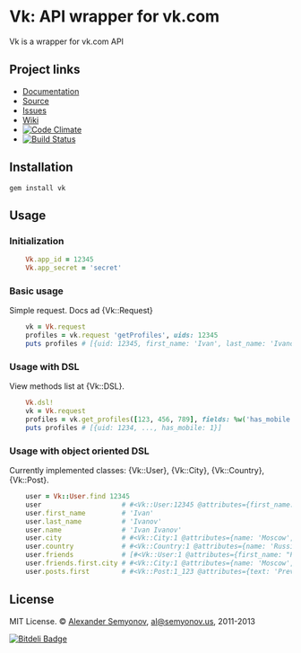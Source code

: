 # Vk: API wrapper for vk.com

Vk is a wrapper for vk.com API

## Project links

* [Documentation](http://rubydoc.info/gems/vk)
* [Source](https://github.com/alsemyonov/vk)
* [Issues](https://github.com/alsemyonov/vk/issues)
* [Wiki](https://github.com/alsemyonov/vk/wiki)
* [![Code Climate](https://codeclimate.com/badge.png)](https://codeclimate.com/github/alsemyonov/vk)
* [![Build Status](https://travis-ci.org/alsemyonov/vk.png?branch=master)](https://travis-ci.org/alsemyonov/vk)

## Installation

    gem install vk

## Usage

### Initialization

```ruby
    Vk.app_id = 12345
    Vk.app_secret = 'secret'
```

### Basic usage

Simple request. Docs ad {Vk::Request}

```ruby
    vk = Vk.request
    profiles = vk.request 'getProfiles', uids: 12345
    puts profiles # [{uid: 12345, first_name: 'Ivan', last_name: 'Ivanov'}]
```

### Usage with DSL

View methods list at {Vk::DSL}.

```ruby
    Vk.dsl!
    vk = Vk.request
    profiles = vk.get_profiles([123, 456, 789], fields: %w('has_mobile'))
    puts profiles # [{uid: 1234, ..., has_mobile: 1}]
```

### Usage with object oriented DSL

Currently implemented classes: {Vk::User}, {Vk::City}, {Vk::Country}, {Vk::Post}.

```ruby
    user = Vk::User.find 12345
    user                    # #<Vk::User:12345 @attributes={first_name: 'Ivan', last_name: 'Ivanov', uid: 12345}>
    user.first_name         # 'Ivan'
    user.last_name          # 'Ivanov'
    user.name               # 'Ivan Ivanov'
    user.city               # #<Vk::City:1 @attributes={name: 'Moscow', cid: 1}>
    user.country            # #<Vk::Country:1 @attributes={name: 'Russia', cid: 1}>
    user.friends            # [#<Vk::User:1 @attributes={first_name: "Pavel", last_name: "Durov", uid: 1}>, ...]
    user.friends.first.city # #<Vk::City:1 @attributes={name: 'Moscow', cid: 1}>
    user.posts.first        # #<Vk::Post:1_123 @attributes={text: 'Preved!11'}>
```

## License

MIT License. © [Alexander Semyonov](http://al.semyonov.us/), <al@semyonov.us>, 2011-2013


[![Bitdeli Badge](https://d2weczhvl823v0.cloudfront.net/alsemyonov/vk/trend.png)](https://bitdeli.com/free "Bitdeli Badge")

